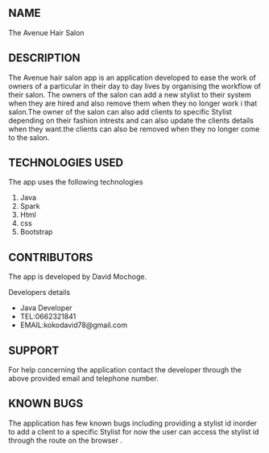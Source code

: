 ## NAME
The Avenue Hair Salon

## DESCRIPTION
The Avenue hair salon app is an application developed to ease the work of owners of  a particular in their day to day lives by organising the workflow of their salon.
The owners of the salon can add a new stylist to their system when they are hired and also remove them when they no longer work i that salon.The owner of the salon can also add
clients to specific Stylist depending on their fashion intrests and can also update the clients details when they want.the clients can also be removed when they no longer come to the salon.

## TECHNOLOGIES USED
The app uses the following technologies
 <ol>
    <li>Java</li>
    <li>Spark</li>
    <li>Html</li>
    <li>css</li>
    <li>Bootstrap</li>
  </ol>

## CONTRIBUTORS
The app is developed by David Mochoge.
<p>Developers details</p>
<ul>
    <li>Java Developer</li>
    <li>TEL:0662321841</li>
    <li>EMAIL:kokodavid78@gmail.com</li>
</ul>

## SUPPORT
For help concerning the application contact the developer through the above provided email and telephone number.


## KNOWN BUGS
The application has few known bugs including providing a stylist id inorder to add a client to a specific Stylist for now the user can access the stylist id through the route on the browser .
